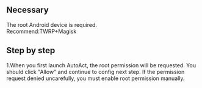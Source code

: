 ## Necessary
The root Android device is required.  
Recommend:TWRP+Magisk  

## Step by step
1.When you first launch AutoAct, the root permission will be requested. You should click "Allow" and continue to config next step. If the permission request denied uncarefully, you must enable root permission manually.  

